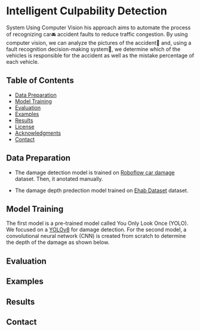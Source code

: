 # Intelligent Culpability Detection
System Using Computer Vision
his approach aims to automate the process of recognizing car🚘
accident faults to reduce traffic congestion. By using computer vision, we can analyze the
pictures of the accident🎑 and, using a fault recognition decision-making system🧠, we determine
which of the vehicles is responsible for the accident as well as the mistake percentage of
each vehicle.

## Table of Contents

- [Data Preparation](#data-preparation)
- [Model Training](#model-training)
- [Evaluation](#evaluation)
- [Examples](#examples)
- [Results](#results)
- [License](#license)
- [Acknowledgments](#acknowledgments)
- [Contact](#contact)


## Data Preparation

- The damage detection model is trained on [Roboflow car damage]([#https://example.com/paper.pdf](https://app.roboflow.com/khadijah-baouthman-tvhkx/culpability-detection-system/2)https://app.roboflow.com/khadijah-baouthman-tvhkx/culpability-detection-system/2) dataset. Then, it anotated manually.
  
- The damage depth predection model trained on [Ehab Dataset]([#https://www.kaggle.com/datasets/infernape/fast-furious-and-insured]) dataset.


## Model Training
The first model is a pre-trained model called You Only Look Once (YOLO). We focused on a [YOLOv8]([#https://github.com/username/charting-library](https://github.com/ultralytics/ultralytics)) for damage detection. For the second model, a convolutional neural network (CNN) is created from scratch to determine the depth of the damage as shown below.



## Evaluation

## Examples

## Results

## Contact








